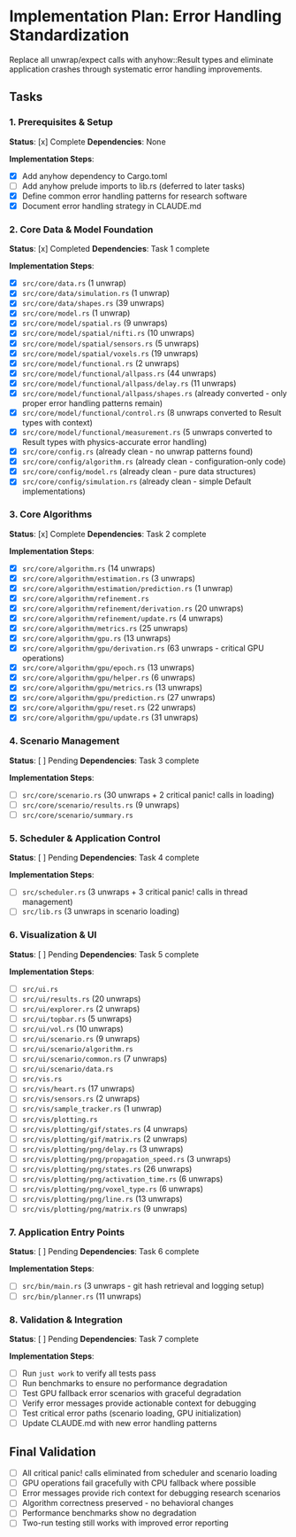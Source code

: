 # Implementation Plan: Error Handling Standardization

Replace all unwrap/expect calls with anyhow::Result types and eliminate application crashes through systematic error handling improvements.

## Tasks

### 1. Prerequisites & Setup

**Status**: [x] Complete
**Dependencies**: None

**Implementation Steps**:

- [x] Add anyhow dependency to Cargo.toml
- [ ] Add anyhow prelude imports to lib.rs (deferred to later tasks)
- [x] Define common error handling patterns for research software
- [x] Document error handling strategy in CLAUDE.md

### 2. Core Data & Model Foundation

**Status**: [x] Completed
**Dependencies**: Task 1 complete

**Implementation Steps**:

- [x] `src/core/data.rs` (1 unwrap)
- [x] `src/core/data/simulation.rs` (1 unwrap)
- [x] `src/core/data/shapes.rs` (39 unwraps)
- [x] `src/core/model.rs` (1 unwrap)
- [x] `src/core/model/spatial.rs` (9 unwraps)
- [x] `src/core/model/spatial/nifti.rs` (10 unwraps)
- [x] `src/core/model/spatial/sensors.rs` (5 unwraps)
- [x] `src/core/model/spatial/voxels.rs` (19 unwraps)
- [x] `src/core/model/functional.rs` (2 unwraps)
- [x] `src/core/model/functional/allpass.rs` (44 unwraps)
- [x] `src/core/model/functional/allpass/delay.rs` (11 unwraps)
- [x] `src/core/model/functional/allpass/shapes.rs` (already converted - only proper error handling patterns remain)
- [x] `src/core/model/functional/control.rs` (8 unwraps converted to Result types with context)
- [x] `src/core/model/functional/measurement.rs` (5 unwraps converted to Result types with physics-accurate error handling)
- [x] `src/core/config.rs` (already clean - no unwrap patterns found)
- [x] `src/core/config/algorithm.rs` (already clean - configuration-only code)
- [x] `src/core/config/model.rs` (already clean - pure data structures)
- [x] `src/core/config/simulation.rs` (already clean - simple Default implementations)

### 3. Core Algorithms

**Status**: [x] Complete
**Dependencies**: Task 2 complete

**Implementation Steps**:

- [x] `src/core/algorithm.rs` (14 unwraps)
- [x] `src/core/algorithm/estimation.rs` (3 unwraps)
- [x] `src/core/algorithm/estimation/prediction.rs` (1 unwrap)
- [x] `src/core/algorithm/refinement.rs`
- [x] `src/core/algorithm/refinement/derivation.rs` (20 unwraps)
- [x] `src/core/algorithm/refinement/update.rs` (4 unwraps)
- [x] `src/core/algorithm/metrics.rs` (25 unwraps)
- [x] `src/core/algorithm/gpu.rs` (13 unwraps)
- [x] `src/core/algorithm/gpu/derivation.rs` (63 unwraps - critical GPU operations)
- [x] `src/core/algorithm/gpu/epoch.rs` (13 unwraps)
- [x] `src/core/algorithm/gpu/helper.rs` (6 unwraps)
- [x] `src/core/algorithm/gpu/metrics.rs` (13 unwraps)
- [x] `src/core/algorithm/gpu/prediction.rs` (27 unwraps)
- [x] `src/core/algorithm/gpu/reset.rs` (22 unwraps)
- [x] `src/core/algorithm/gpu/update.rs` (31 unwraps)

### 4. Scenario Management

**Status**: [ ] Pending
**Dependencies**: Task 3 complete

**Implementation Steps**:

- [ ] `src/core/scenario.rs` (30 unwraps + 2 critical panic! calls in loading)
- [ ] `src/core/scenario/results.rs` (9 unwraps)
- [ ] `src/core/scenario/summary.rs`

### 5. Scheduler & Application Control

**Status**: [ ] Pending
**Dependencies**: Task 4 complete

**Implementation Steps**:

- [ ] `src/scheduler.rs` (3 unwraps + 3 critical panic! calls in thread management)
- [ ] `src/lib.rs` (3 unwraps in scenario loading)

### 6. Visualization & UI

**Status**: [ ] Pending
**Dependencies**: Task 5 complete

**Implementation Steps**:

- [ ] `src/ui.rs`
- [ ] `src/ui/results.rs` (20 unwraps)
- [ ] `src/ui/explorer.rs` (2 unwraps)
- [ ] `src/ui/topbar.rs` (5 unwraps)
- [ ] `src/ui/vol.rs` (10 unwraps)
- [ ] `src/ui/scenario.rs` (9 unwraps)
- [ ] `src/ui/scenario/algorithm.rs`
- [ ] `src/ui/scenario/common.rs` (7 unwraps)
- [ ] `src/ui/scenario/data.rs`
- [ ] `src/vis.rs`
- [ ] `src/vis/heart.rs` (17 unwraps)
- [ ] `src/vis/sensors.rs` (2 unwraps)
- [ ] `src/vis/sample_tracker.rs` (1 unwrap)
- [ ] `src/vis/plotting.rs`
- [ ] `src/vis/plotting/gif/states.rs` (4 unwraps)
- [ ] `src/vis/plotting/gif/matrix.rs` (2 unwraps)
- [ ] `src/vis/plotting/png/delay.rs` (3 unwraps)
- [ ] `src/vis/plotting/png/propagation_speed.rs` (3 unwraps)
- [ ] `src/vis/plotting/png/states.rs` (26 unwraps)
- [ ] `src/vis/plotting/png/activation_time.rs` (6 unwraps)
- [ ] `src/vis/plotting/png/voxel_type.rs` (6 unwraps)
- [ ] `src/vis/plotting/png/line.rs` (13 unwraps)
- [ ] `src/vis/plotting/png/matrix.rs` (9 unwraps)

### 7. Application Entry Points

**Status**: [ ] Pending
**Dependencies**: Task 6 complete

**Implementation Steps**:

- [ ] `src/bin/main.rs` (3 unwraps - git hash retrieval and logging setup)
- [ ] `src/bin/planner.rs` (11 unwraps)

### 8. Validation & Integration

**Status**: [ ] Pending
**Dependencies**: Task 7 complete

**Implementation Steps**:

- [ ] Run `just work` to verify all tests pass
- [ ] Run benchmarks to ensure no performance degradation
- [ ] Test GPU fallback error scenarios with graceful degradation
- [ ] Verify error messages provide actionable context for debugging
- [ ] Test critical error paths (scenario loading, GPU initialization)
- [ ] Update CLAUDE.md with new error handling patterns

## Final Validation

- [ ] All critical panic! calls eliminated from scheduler and scenario loading
- [ ] GPU operations fail gracefully with CPU fallback where possible
- [ ] Error messages provide rich context for debugging research scenarios
- [ ] Algorithm correctness preserved - no behavioral changes
- [ ] Performance benchmarks show no degradation
- [ ] Two-run testing still works with improved error reporting
